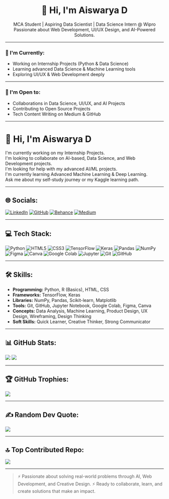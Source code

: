 
<h1 align="center">👋 Hi, I'm Aiswarya D</h1>

<p align="center">
MCA Student | Aspiring Data Scientist | Data Science Intern @ Wipro  
Passionate about Web Development, UI/UX Design, and AI-Powered Solutions.
</p>

---

### 🚀 I'm Currently:
- Working on Internship Projects (Python & Data Science)
- Learning advanced Data Science & Machine Learning tools
- Exploring UI/UX & Web Development deeply

---

### 🤝 I'm Open to:
- Collaborations in Data Science, UI/UX, and AI Projects
- Contributing to Open Source Projects
- Tech Content Writing on Medium & GitHub

---

# 👋 Hi, I'm Aiswarya D

I'm currently working on my Internship Projects.  
I'm looking to collaborate on AI-based, Data Science, and Web Development projects.  
I'm looking for help with my advanced AI/ML projects.  
I'm currently learning Advanced Machine Learning & Deep Learning.  
Ask me about my self-study journey or my Kaggle learning path.

---

## 🌐 Socials:

[![LinkedIn](https://img.shields.io/badge/LinkedIn-0A66C2?style=for-the-badge&logo=linkedin&logoColor=white)](https://www.linkedin.com/in/aiswarya-d-b583bb306/)
[![GitHub](https://img.shields.io/badge/GitHub-181717?style=for-the-badge&logo=github&logoColor=white)](https://github.com/AisChrona)
[![Behance](https://img.shields.io/badge/Behance-1769FF?style=for-the-badge&logo=behance&logoColor=white)](https://www.behance.net/Aish_1123)
[![Medium](https://img.shields.io/badge/Medium-12100E?style=for-the-badge&logo=medium&logoColor=white)]([https://medium.com/@aiswarya.ds2025])


---

## 💻 Tech Stack:

![Python](https://img.shields.io/badge/Python-3776AB?style=for-the-badge&logo=python&logoColor=white)
![HTML5](https://img.shields.io/badge/HTML5-E34F26?style=for-the-badge&logo=html5&logoColor=white)
![CSS3](https://img.shields.io/badge/CSS3-1572B6?style=for-the-badge&logo=css3&logoColor=white)
![TensorFlow](https://img.shields.io/badge/TensorFlow-FF6F00?style=for-the-badge&logo=tensorflow&logoColor=white)
![Keras](https://img.shields.io/badge/Keras-D00000?style=for-the-badge&logo=keras&logoColor=white)
![Pandas](https://img.shields.io/badge/Pandas-150458?style=for-the-badge&logo=pandas&logoColor=white)
![NumPy](https://img.shields.io/badge/NumPy-013243?style=for-the-badge&logo=numpy&logoColor=white)
![Figma](https://img.shields.io/badge/Figma-F24E1E?style=for-the-badge&logo=figma&logoColor=white)
![Canva](https://img.shields.io/badge/Canva-00C4CC?style=for-the-badge&logo=canva&logoColor=white)
![Google Colab](https://img.shields.io/badge/Google%20Colab-F9AB00?style=for-the-badge&logo=googlecolab&logoColor=white)
![Jupyter](https://img.shields.io/badge/Jupyter-F37626?style=for-the-badge&logo=jupyter&logoColor=white)
![Git](https://img.shields.io/badge/Git-F05032?style=for-the-badge&logo=git&logoColor=white)
![GitHub](https://img.shields.io/badge/GitHub-181717?style=for-the-badge&logo=github&logoColor=white)

---

## 🛠️ Skills:

- **Programming:** Python, R (Basics), HTML, CSS  
- **Frameworks:** TensorFlow, Keras  
- **Libraries:** NumPy, Pandas, Scikit-learn, Matplotlib  
- **Tools:** Git, GitHub, Jupyter Notebook, Google Colab, Figma, Canva  
- **Concepts:** Data Analysis, Machine Learning, Product Design, UX Design, Wireframing, Design Thinking  
- **Soft Skills:** Quick Learner, Creative Thinker, Strong Communicator  

---

## 📊 GitHub Stats:

![](https://github-readme-stats.vercel.app/api?username=AisChrona&theme=dark&hide_border=false&show_icons=true&count_private=true)
![](https://github-readme-streak-stats.herokuapp.com/?user=AisChrona&theme=dark&hide_border=false)

---

## 🏆 GitHub Trophies:

![](https://github-profile-trophy.vercel.app/?username=AisChrona&theme=darkhub&no-frame=false&no-bg=false&margin-w=4)

---

## ✍️ Random Dev Quote:
![](https://quotes-github-readme.vercel.app/api?type=horizontal&theme=radical)

---

## 🔝 Top Contributed Repo:
![](https://github-contributor-stats.vercel.app/api?username=AisChrona&limit=5&theme=dark&combine_all_yearly_contributions=true)

---

> ⚡ Passionate about solving real-world problems through AI, Web Development, and Creative Design.
> ⚡ Ready to collaborate, learn, and create solutions that make an impact.
